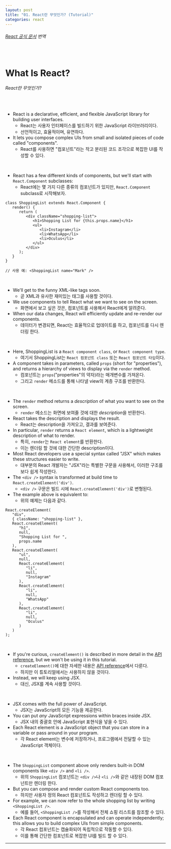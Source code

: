 ```yaml
---
layout: post
title: "01. React란 무엇인가? (Tutorial)"
categories: react
---
```


###### [React 공식 문서](https://reactjs.org/tutorial/tutorial.html#what-is-react) 번역

<br>

# What Is React?

###### React란 무엇인가?

<br>

- React is a declarative, efficient, and flexible JavaScript library for building user interfaces.
  - React는 사용자 인터페이스를 빌드하기 위한 JavaScript 라이브러리이다.
  - 선언적이고, 효율적이며, 유연하다.
- It lets you compose complex UIs from small and isolated pieces of code called "components".
  - React를 사용하면 "컴포넌트"라는 작고 분리된 코드 조각으로 복잡한 UI를 작성할 수 있다.

<br>

- React has a few different kinds of components, but we'll start with `React.Component` subclasses:
  - React에는 몇 가지 다른 종류의 컴포넌트가 있지만, `React.Component` subclass로 시작해보자.

```react
class ShoppingList extends React.Component {
   render() {
      return (
         <div className="shopping-list">
            <h1>Shopping List for {this.props.name}</h1>
            <ul>
               <li>Instagram</li>
               <li>WhatsApp</li>
               <li>Oculus</li>
            </ul>
         </div>
      );
   }
}

// 사용 예: <ShoppingList name="Mark" />
```

<br>

- We'll get to the funny XML-like tags soon.
  - 곧 XML과 유사한 재미있는 태그를 사용할 것이다.
- We use components to tell React what we want to see on the screen.
  - 화면에서 보고 싶은 것은, 컴포넌트를 사용해서 React에게 알려준다.
- When our data changes, React will efficiently update and re-render our components.
  - 데이터가 변경되면, React는 효율적으로 업데이트를 하고, 컴포넌트를 다시 렌더링 한다.

<br>

- Here, ShoppingList is a `React component class`, or `React component type`.
  - 여기서 ShoppingList는 `React 컴포넌트 class` 또는 `React 컴포넌트 타입`이다.
- A component takes in parameters, called `props` (short for "properties"), and returns a hierarchy of views to display via the `render` method.
  - 컴포넌트는 `props`("properties"의 약자)라는 매개변수를 가져온다.
  - 그리고 `render` 메소드를 통해 나타낼 view의 계층 구조를 반환한다.

<br>

- The `render` method returns a *description* of what you want to see on the screen.
  - `render` 메소드는 화면에 보여줄 것에 대한 *description*을 반환한다.
- React takes the description and displays the result.
  - React는 description을 가져오고, 결과를 보여준다.
- In particular, `render` returns a `React element`, which is a lightweight description of what to render.
  - 특히, `render`는 `React element`를 반환한다.
  - 이는 렌더링 할 것에 대한 간단한 description이다.
- Most React developers use a special syntax called "JSX" which makes these structures easier to write.
  - 대부분의 React 개발자는 "JSX"라는 특별한 구문을 사용해서, 이러한 구조를 보다 쉽게 작성한다.
- The `<div />` syntax is transformed at build time to `React.createElement('div')`.
  - `<div />` 구문은 빌드 시에 `React.createElement('div')`로 변형된다.
- The example above is equivalent to:
  - 위의 예제는 다음과 같다.

```react
React.createElement(
   "div",
   { className: "shopping-list" },
   React.createElement(
      "h1",
      null,
      "Shopping List for ",
      props.name
   ),
   React.createElement(
      "ul",
      null,
      React.createElement(
         "li",
         null,
         "Instagram"
      ),
      React.createElement(
         "li",
         null,
         "WhatsApp"
      ),
      React.createElement(
         "li",
         null,
         "Oculus"
      )
   )
);
```

<br>

- If you're curious, `createElement()` is described in more detail in the [API reference](https://reactjs.org/docs/react-api.html#createelement), but we won't be using it in this tutorial.
  - `createElement()`에 대한 자세한 내용은 [API reference](https://reactjs.org/docs/react-api.html#createelement)에서 다룬다.
  - 하지만 이 튜토리얼에서는 사용하지 않을 것이다.
- Instead, we will keep using JSX.
  - 대신, JSX를 계속 사용할 것이다.

<br>

- JSX comes with the full power of JavaScript.
  - JSX는 JavaScript의 모든 기능을 제공한다.
- You can put *any* JavaScript expressions within braces inside JSX.
  - JSX 내의 중괄호 안에 JavaScript 표현식을 넣을 수 있다.
- Each React element is a JavaScript object that you can store in a variable or pass around in your program.
  - 각 React element는 변수에 저장하거나, 프로그램에서 전달할 수 있는 JavaScript 객체이다.

<br>

- The `ShoppingList` component above only renders built-in DOM components like `<div />` and `<li />`.
  - 위의 `ShoppingList` 컴포넌트는 `<div />`나 `<li />`와 같은 내장된 DOM 컴포넌트만 렌더링 한다.
- But you can compose and render custom React components too.
  - 하지만 사용자 정의 React 컴포넌트도 작성하고 렌더링 할 수 있다.
- For example, we can now refer to the whole shopping list by writing `<ShoppingList />`.
  - 예를 들어, `<ShoppingList />`를 작성해서 전체 쇼핑 리스트를 참조할 수 있다.
- Each React component is encapsulated and can operate independently; this allows you to build complex UIs from simple components.
  - 각 React 컴포넌트는 캡슐화되어 독립적으로 작동할 수 있다.
  - 이를 통해 간단한 컴포넌트로 복잡한 UI를 빌드 할 수 있다.

------

<br>